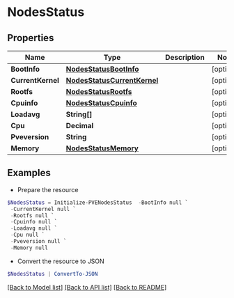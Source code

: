 # NodesStatus
## Properties

Name | Type | Description | Notes
------------ | ------------- | ------------- | -------------
**BootInfo** | [**NodesStatusBootInfo**](NodesStatusBootInfo.md) |  | [optional] 
**CurrentKernel** | [**NodesStatusCurrentKernel**](NodesStatusCurrentKernel.md) |  | [optional] 
**Rootfs** | [**NodesStatusRootfs**](NodesStatusRootfs.md) |  | [optional] 
**Cpuinfo** | [**NodesStatusCpuinfo**](NodesStatusCpuinfo.md) |  | [optional] 
**Loadavg** | **String[]** |  | [optional] 
**Cpu** | **Decimal** |  | [optional] 
**Pveversion** | **String** |  | [optional] 
**Memory** | [**NodesStatusMemory**](NodesStatusMemory.md) |  | [optional] 

## Examples

- Prepare the resource
```powershell
$NodesStatus = Initialize-PVENodesStatus  -BootInfo null `
 -CurrentKernel null `
 -Rootfs null `
 -Cpuinfo null `
 -Loadavg null `
 -Cpu null `
 -Pveversion null `
 -Memory null
```

- Convert the resource to JSON
```powershell
$NodesStatus | ConvertTo-JSON
```

[[Back to Model list]](../README.md#documentation-for-models) [[Back to API list]](../README.md#documentation-for-api-endpoints) [[Back to README]](../README.md)

